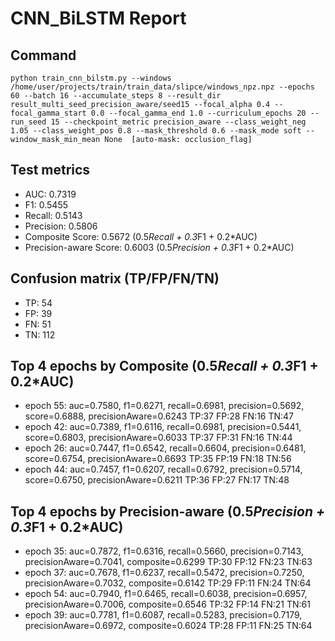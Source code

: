 # CNN_BiLSTM Report

## Command
```
python train_cnn_bilstm.py --windows /home/user/projects/train/train_data/slipce/windows_npz.npz --epochs 60 --batch 16 --accumulate_steps 8 --result_dir result_multi_seed_precision_aware/seed15 --focal_alpha 0.4 --focal_gamma_start 0.0 --focal_gamma_end 1.0 --curriculum_epochs 20 --run_seed 15 --checkpoint_metric precision_aware --class_weight_neg 1.05 --class_weight_pos 0.8 --mask_threshold 0.6 --mask_mode soft --window_mask_min_mean None  [auto-mask: occlusion_flag]
```

## Test metrics
- AUC: 0.7319
- F1: 0.5455
- Recall: 0.5143
- Precision: 0.5806
- Composite Score: 0.5672 (0.5*Recall + 0.3*F1 + 0.2*AUC)
- Precision-aware Score: 0.6003 (0.5*Precision + 0.3*F1 + 0.2*AUC)
## Confusion matrix (TP/FP/FN/TN)
- TP: 54
- FP: 39
- FN: 51
- TN: 112

## Top 4 epochs by Composite (0.5*Recall + 0.3*F1 + 0.2*AUC)
- epoch 55: auc=0.7580, f1=0.6271, recall=0.6981, precision=0.5692, score=0.6888, precisionAware=0.6243  TP:37 FP:28 FN:16 TN:47
- epoch 42: auc=0.7389, f1=0.6116, recall=0.6981, precision=0.5441, score=0.6803, precisionAware=0.6033  TP:37 FP:31 FN:16 TN:44
- epoch 26: auc=0.7447, f1=0.6542, recall=0.6604, precision=0.6481, score=0.6754, precisionAware=0.6693  TP:35 FP:19 FN:18 TN:56
- epoch 44: auc=0.7457, f1=0.6207, recall=0.6792, precision=0.5714, score=0.6750, precisionAware=0.6211  TP:36 FP:27 FN:17 TN:48

## Top 4 epochs by Precision-aware (0.5*Precision + 0.3*F1 + 0.2*AUC)
- epoch 35: auc=0.7872, f1=0.6316, recall=0.5660, precision=0.7143, precisionAware=0.7041, composite=0.6299  TP:30 FP:12 FN:23 TN:63
- epoch 37: auc=0.7678, f1=0.6237, recall=0.5472, precision=0.7250, precisionAware=0.7032, composite=0.6142  TP:29 FP:11 FN:24 TN:64
- epoch 54: auc=0.7940, f1=0.6465, recall=0.6038, precision=0.6957, precisionAware=0.7006, composite=0.6546  TP:32 FP:14 FN:21 TN:61
- epoch 39: auc=0.7781, f1=0.6087, recall=0.5283, precision=0.7179, precisionAware=0.6972, composite=0.6024  TP:28 FP:11 FN:25 TN:64

